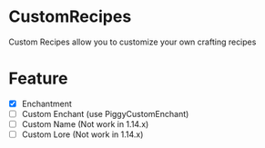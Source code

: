 # CustomRecipes

Custom Recipes allow you to customize your own crafting recipes

# Feature
- [x] Enchantment
- [ ] Custom Enchant (use PiggyCustomEnchant)
- [ ] Custom Name (Not work in 1.14.x)
- [ ] Custom Lore (Not work in 1.14.x)
